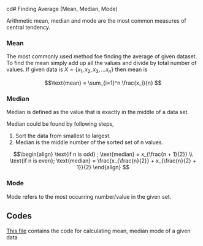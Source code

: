 cd# Finding Average (Mean, Median, Mode)

Arithmetic mean, median and mode are the most common measures of central tendency. 

### Mean 
The most commonly used method foe finding the average of given dataset. To find the mean simply add up all the values and divide by total number of values.
If given data is $X = \{ x_1, x_2, x_3, ... x_n \}$ then mean is
```math
\text{mean} = \sum_{i=1}^n \frac{x_i}{n} 
```

### Median 
Median is defined as the value that is exactly in the middle of a data set.

Median could be found by following steps,
1. Sort the data from smallest to largest.
2. Median is the middle number of the sorted set of n values.
```math
\begin{align}
    \text{if n is odd} ; \text{median} = x_{\frac{n + 1}{2}}  \\ 
\text{if n is even}; \text{median} = \frac{x_{\frac{n}{2}}  + x_{\frac{n}{2} + 1}}{2}
\end{align}

```
### Mode
Mode refers to the most occurring number/value in the given set.

## Codes
[This file](average.py) contains the code for calculating mean, median mode of a given data
